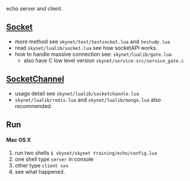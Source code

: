 echo server and client.

## [Socket](https://github.com/cloudwu/skynet/wiki/Socket)
- more method see `skynet/test/testsocket.lua` and `testudp.lua`
- read `skynet/lualib/socket.lua` see how socketAPI works.
- how to handle massive connection see: `skynet/lualib/gate.lua`
    + also have C low level version `skynet/service-src/service_gate.c`

## [SocketChannel](https://github.com/cloudwu/skynet/wiki/SocketChannel)
- usage detail see `skynet/lualib/socketchannle.lua`
- `skynet/lualib/redis.lua` and `skynet/lualib/mongo.lua` also recommended.


## Run
#### Mac OS X
1. run two shells `$ skynet/skynet training/echo/config.lua`
2. one shell type `server` in console
3. other type `client xxx`
4. see what happened.

